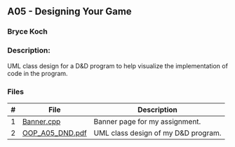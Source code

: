 ## A05 - Designing Your Game
### Bryce Koch
### Description:

UML class design for a D&D program to help visualize the implementation of code in the program.

### Files

|   #   | File     | Description                      |
| :---: | -------- | -------------------------------- |
|   1   | [Banner.cpp](https://github.com/BKoch74/2143-OOP-Koch/blob/main/Assignments/A05/Banner.cpp) | Banner page for my assignment.|
|   2   | [OOP_A05_DND.pdf](https://github.com/BKoch74/2143-OOP-Koch/blob/main/Assignments/A05/OOP_A05_DND%20(1).pdf) | UML class design of my D&D program. |
